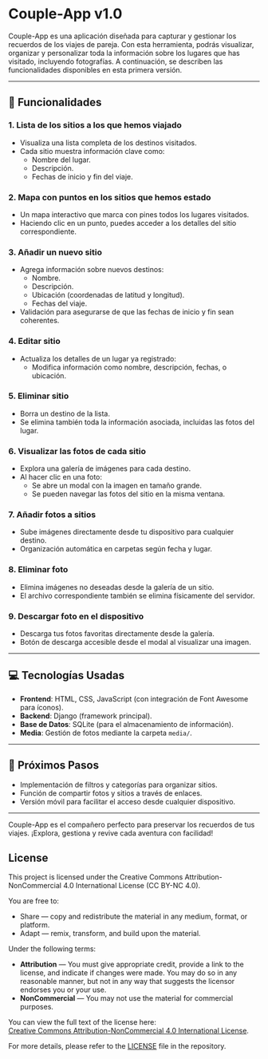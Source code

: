 # Couple-App v1.0

Couple-App es una aplicación diseñada para capturar y gestionar los recuerdos de los viajes de pareja. Con esta herramienta, podrás visualizar, organizar y personalizar toda la información sobre los lugares que has visitado, incluyendo fotografías. A continuación, se describen las funcionalidades disponibles en esta primera versión.

---

## 🚀 Funcionalidades

### 1. Lista de los sitios a los que hemos viajado
- Visualiza una lista completa de los destinos visitados.
- Cada sitio muestra información clave como:
  - Nombre del lugar.
  - Descripción.
  - Fechas de inicio y fin del viaje.

### 2. Mapa con puntos en los sitios que hemos estado
- Un mapa interactivo que marca con pines todos los lugares visitados.
- Haciendo clic en un punto, puedes acceder a los detalles del sitio correspondiente.

### 3. Añadir un nuevo sitio
- Agrega información sobre nuevos destinos:
  - Nombre.
  - Descripción.
  - Ubicación (coordenadas de latitud y longitud).
  - Fechas del viaje.
- Validación para asegurarse de que las fechas de inicio y fin sean coherentes.

### 4. Editar sitio
- Actualiza los detalles de un lugar ya registrado:
  - Modifica información como nombre, descripción, fechas, o ubicación.

### 5. Eliminar sitio
- Borra un destino de la lista.
- Se elimina también toda la información asociada, incluidas las fotos del lugar.

### 6. Visualizar las fotos de cada sitio
- Explora una galería de imágenes para cada destino.
- Al hacer clic en una foto:
  - Se abre un modal con la imagen en tamaño grande.
  - Se pueden navegar las fotos del sitio en la misma ventana.

### 7. Añadir fotos a sitios
- Sube imágenes directamente desde tu dispositivo para cualquier destino.
- Organización automática en carpetas según fecha y lugar.

### 8. Eliminar foto
- Elimina imágenes no deseadas desde la galería de un sitio.
- El archivo correspondiente también se elimina físicamente del servidor.

### 9. Descargar foto en el dispositivo
- Descarga tus fotos favoritas directamente desde la galería.
- Botón de descarga accesible desde el modal al visualizar una imagen.

---

## 💻 Tecnologías Usadas

- **Frontend**: HTML, CSS, JavaScript (con integración de Font Awesome para íconos).
- **Backend**: Django (framework principal).
- **Base de Datos**: SQLite (para el almacenamiento de información).
- **Media**: Gestión de fotos mediante la carpeta `media/`.

---

## 🌟 Próximos Pasos

- Implementación de filtros y categorías para organizar sitios.
- Función de compartir fotos y sitios a través de enlaces.
- Versión móvil para facilitar el acceso desde cualquier dispositivo.

---

Couple-App es el compañero perfecto para preservar los recuerdos de tus viajes. ¡Explora, gestiona y revive cada aventura con facilidad!

## License

This project is licensed under the Creative Commons Attribution-NonCommercial 4.0 International License (CC BY-NC 4.0). 

You are free to:

- Share — copy and redistribute the material in any medium, format, or platform.
- Adapt — remix, transform, and build upon the material.

Under the following terms:

- **Attribution** — You must give appropriate credit, provide a link to the license, and indicate if changes were made. You may do so in any reasonable manner, but not in any way that suggests the licensor endorses you or your use.
- **NonCommercial** — You may not use the material for commercial purposes.

You can view the full text of the license here:  
[Creative Commons Attribution-NonCommercial 4.0 International License](https://creativecommons.org/licenses/by-nc/4.0/).

For more details, please refer to the [LICENSE](LICENSE) file in the repository.